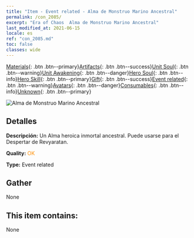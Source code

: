 ```yaml
---
title: "Item - Event related - Alma de Monstruo Marino Ancestral"
permalink: /con_2085/
excerpt: "Era of Chaos  Alma de Monstruo Marino Ancestral"
last_modified_at: 2021-06-15
locale: es
ref: "con_2085.md"
toc: false
classes: wide
---
```

 [Materials](/ItemsES/){: .btn .btn--primary}[Artifacts](/ItemsES/Artifacts/){: .btn .btn--success}[Unit Soul](/ItemsES/UnitSoul/){: .btn .btn--warning}[Unit Awakening](/ItemsES/UnitAwakening/){: .btn .btn--danger}[Hero Soul](/ItemsES/HeroSoul/){: .btn .btn--info}[Hero Skill](/ItemsES/HeroSkill/){: .btn .btn--primary}[Gift](/ItemsES/Gift/){: .btn .btn--success}[Event related](/ItemsES/Events/){: .btn .btn--warning}[Avatars](/ItemsES/Avatars/){: .btn .btn--danger}[Consumables](/ItemsES/Consumables/){: .btn .btn--info}[Unknown](/ItemsES/Unknown/){: .btn .btn--primary}

 ![Alma de Monstruo Marino Ancestral](/images/t/juexing_9908.png)

## Detalles
 **Descripción:** Un Alma heroica inmortal ancestral. Puede usarse para el Despertar de Revyaratan.

 **Quality:** <span style="color: #FF8C00">OK</span>

 **Type:** Event related

## Gather

  None

## This item contains:

  None

